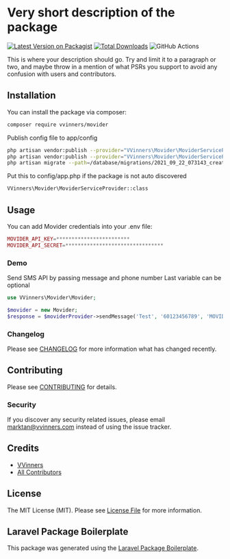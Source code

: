 # Very short description of the package

[![Latest Version on Packagist](https://img.shields.io/packagist/v/vvinners/movider.svg?style=flat-square)](https://packagist.org/packages/vvinners/movider)
[![Total Downloads](https://img.shields.io/packagist/dt/vvinners/movider.svg?style=flat-square)](https://packagist.org/packages/vvinners/movider)
![GitHub Actions](https://github.com/vvinners/movider/actions/workflows/main.yml/badge.svg)

This is where your description should go. Try and limit it to a paragraph or two, and maybe throw in a mention of what PSRs you support to avoid any confusion with users and contributors.

## Installation

You can install the package via composer:

```bash
composer require vvinners/movider
```

Publish config file to app/config

```bash
php artisan vendor:publish --provider="VVinners\Movider\MoviderServiceProvider" --tag=config
php artisan vendor:publish --provider="VVinners\Movider\MoviderServiceProvider" --tag=migration
php artisan migrate --path=/database/migrations/2021_09_22_073143_create_movider_log_table.php 
```

Put this to config/app.php if the package is not auto discovered

```bash
VVinners\Movider\MoviderServiceProvider::class
```

## Usage

You can add Movider credentials into your .env file: 

```php
MOVIDER_API_KEY=************************
MOVIDER_API_SECRET=********************************
```

### Demo

Send SMS API by passing message and phone number
Last variable can be optional

```php
use VVinners\Movider\Movider;

$movider = new Movider;
$response = $moviderProvider->sendMessage('Test', '60123456789', 'MOVIDER');
```

### Changelog

Please see [CHANGELOG](CHANGELOG.md) for more information what has changed recently.

## Contributing

Please see [CONTRIBUTING](CONTRIBUTING.md) for details.

### Security

If you discover any security related issues, please email marktan@vvinners.com instead of using the issue tracker.

## Credits

-   [VVinners](https://github.com/vvinners)
-   [All Contributors](../../contributors)

## License

The MIT License (MIT). Please see [License File](LICENSE.md) for more information.

## Laravel Package Boilerplate

This package was generated using the [Laravel Package Boilerplate](https://laravelpackageboilerplate.com).

